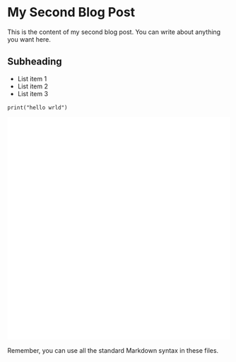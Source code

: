 # My Second Blog Post

This is the content of my second blog post. You can write about anything you want here.

## Subheading

- List item 1
- List item 2
- List item 3

```pyhton
print("hello wrld")
```

![img](../dpa.png)

Remember, you can use all the standard Markdown syntax in these files.
